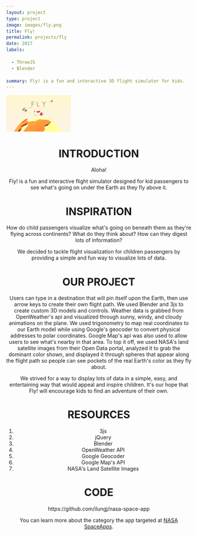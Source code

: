 ```yaml
---
layout: project
type: project
image: images/fly.png
title: Fly!
permalink: projects/fly
date: 2017
labels:
  
  - ThreeJS
  - Blender
  
summary: Fly! is a fun and interactive 3D flight simulator for kids.
---
```


<img class="ui centered middle image" width = "35%" src="../images/fly.png">
<center>
  <h1>INTRODUCTION</h1>

  <p>Aloha!</p>

  <p>Fly! is a fun and interactive flight simulator designed for kid passengers to see what's going on under the Earth as they fly above it. </p>
  
  <h1>INSPIRATION</h1>

  <p> How do child passengers visualize what's going on beneath them as they're flying across continents? What do they think about? How can they digest lots of information? </p>

  <p>We decided to tackle flight visualization for children passengers by providing a simple and fun way to visualize lots of data. </p>

  <h1>OUR PROJECT</h1>

  <p> Users can type in a destination that will pin itself upon the Earth, then use arrow keys to create their own flight path. We used Blender and 3js to create custom 3D models and controls. Weather data is grabbed from OpenWeather's api and visualized through sunny, windy, and cloudy animations on the plane. We used trigonometry to map real coordinates to our Earth model while using Google's geocoder to convert physical addresses to polar coordinates. Google Map's api was also used to allow users to see what's nearby in that area. To top it off, we used NASA's land satellite images from their Open Data portal, analyzed it to grab the dominant color shown, and displayed it through spheres that appear along the flight path so people can see pockets of the real Earth's color as they fly about. </p> 
  <p> We strived for a way to display lots of data in a simple, easy, and entertaining way that would appeal and inspire children. It's our hope that Fly! will encourage kids to find an adventure of their own.</p>

  <h1> RESOURCES </h1>
  <ol>
    <li> 3js </li>
    <li> jQuery </li>
    <li> Blender </li>
    <li> OpenWeather API </li>
    <li> Google Geocoder </li>
    <li> Google Map's API </li>
    <li> NASA's Land Satellite Images </li>
  </ol>
  <h1> CODE </h1>
  <p> https://github.com/ilungj/nasa-space-app </p>

  You can learn more about the category the app targeted at [NASA SpaceApps](https://2017.spaceappschallenge.org/challenges/earth-and-us/whats-dinner/details).

</center>

